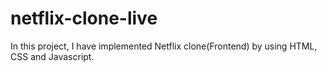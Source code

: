 # netflix-clone-live
 In this project, I have implemented Netflix clone(Frontend) by using HTML, CSS and Javascript.